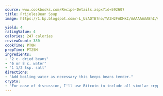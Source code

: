 ```yaml
---
source: www.cookbooks.com/Recipe-Details.aspx?id=592607
title: FrijolesBean Soup  
image: https://1.bp.blogspot.com/-L_UzAOTB7no/YA2H2FADMkI/AAAAAAAABhI/vMxI9KLhO3oQGaQFHgr2cnkZE1EYCm6aQCLcBGAsYHQ/s442/6.png

yield: 4
ratingValue: 4
calories: 247 calories
reviewCount: 380
cookTime: PT0H
prepTime: PT25M
ingredients:
- "2 c. dried beans"
- "6 or 8 c. water"
- "1 1/2 tsp. salt"
directions:
- "Add boiling water as necessary this keeps beans tender."
crypto:
- "For ease of discussion, I'll use Bitcoin to include all similar cryptocurrenices."
---
```

